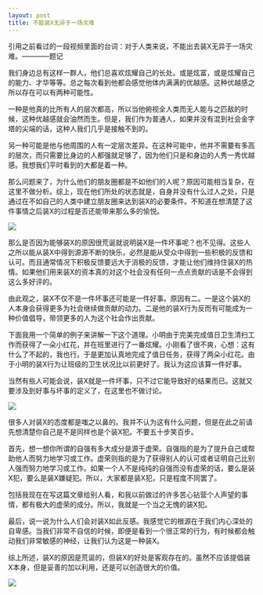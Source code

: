 ```yaml
---
layout: post
title: 不能装X无异于一场灾难
---
```


引用之前看过的一段视频里面的台词：对于人类来说，不能出去装X无异于一场灾难。————题记

我们身边总有这样一群人，他们总喜欢炫耀自己的长处。或是炫富，或是炫耀自己的能力、才华等等。总之每次看到他都会感觉他体内满满的优越感。这种优越感之所以存在可以有两种可能性。

一种是他真的比所有人的层次都高，所以当他俯视全人类而无人能与之匹敌的时候，这种优越感就会油然而生。但是，我们作为普通人，如果并没有混到社会金字塔的尖端的话，这种人我们几乎是接触不到的。

另一种可能是他与他周围的人有一定层次差异。在这种可能中，他并不需要有多高的层次，而只需要比身边的人都强就足够了，因为他们只是和身边的人秀一秀优越感。我想我们平时看到的大都是着一种。

那么问题来了，为什么他们的朋友圈都是不如他们的人呢？原因可能相当复杂，在这里不做分析。综上，现在他们所处的状态就是，自身并没有什么过人之处，只是通过在不如自己的人类中建立朋友圈来达到装X的必要条件。不知道在想清楚了这件事情之后装X的过程是否还能带来那么多的愉悦。

<div class="row">
<div class="col-lg-12">
      <div class="thumbnail">
          <img src="{{site.img}}/disaster1.jpg">
      </div>
</div>
</div>





那么是否因为能够装X的原因很荒诞就说明装X是一件坏事呢？也不见得。这些人之所以能从装X中得到源源不断的快乐，必然是能从受众中得到一些积极的反馈和认可。而且通常情况下积极反馈要远大于消极的反馈，才能让他们维持住装X的热情。如果他们用来装X的资本真的对这个社会没有任何一点点贡献的话是不会得到这么多好评的。

由此观之，装X不仅不是一件坏事还可能是一件好事。原因有二。一是这个装X的人本身会获得更多为社会继续做贡献的动力。二是他的装X行为反而有可能成为一种价值倡导，带领更多的人为这个社会作出贡献。

下面我用一个简单的例子来讲解一下这个道理。小明由于完美完成值日卫生清扫工作而获得了一朵小红花，并在班里进行了一番炫耀。小刚看了很不爽，心想：这有什么了不起的，我也行。于是更加认真地完成了值日任务，获得了两朵小红花。由于小明的装X行为让班级的卫生状况比以前更好了。我认为这应该算一件好事。

当然有些人可能会说，装X就是一件坏事，只不过它能导致好的结果而已。这就又要涉及到好事与坏事的定义了，在这里也不做讨论。


<div class="row">
<div class="col-lg-12">
      <div class="thumbnail">
          <img src="{{site.img}}/disaster2.jpg">
      </div>
</div>
</div>



很多人对装X的态度都是嗤之以鼻的。我并不认为这有什么问题，但是在此之前请先想清楚你自己是不是同样也是个装X犯。不要五十步笑百步。

首先，想一想你所谓的自强有多大成分是源于虚荣。自强指的是为了提升自己或帮助他人而努力地学习或工作。虚荣则指的是为了获得别人的认可或者证明自己比别人强而努力地学习或工作。如果一个人不是纯纯的自强而没有虚荣的话，要么是装X犯，要么是装X嫌疑犯。所以，大家都是装X犯，只是程度不同罢了。

包括我现在在写这篇文章给别人看，和我以前做过的许多苦心钻营个人声望的事情，都有极大的虚荣的成分。所以，我就是一个当之无愧的装X犯。

最后，说一说为什么人们会对装X如此反感。我感觉它的根源在于我们内心深处的自卑感。当我们非常不自信的时候，即便是看到一个很正常的行为，有时候都会触动我们非常敏感的神经，让我们认为这是一种装X。

综上所述，装X的原因是荒诞的，但装X的好处是客观存在的。虽然不应该提倡装X本身，但是妥善的加以利用，还是可以创造很大的价值。

<div class="row">
<div class="col-lg-12">
      <div class="thumbnail">
          <img src="{{site.img}}/disaster3.jpg">
      </div>
</div>
</div>


